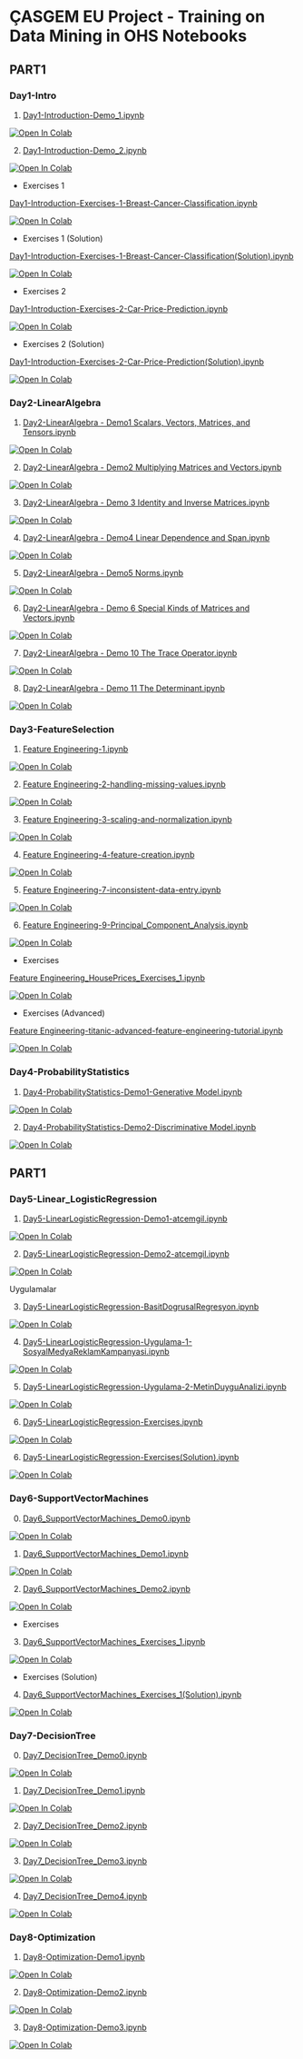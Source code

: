 # ÇASGEM EU Project - Training on Data Mining in OHS Notebooks

## PART1
### Day1-Intro
1. [Day1-Introduction-Demo_1.ipynb](https://colab.research.google.com/github/yapay-ogrenme/casgem-eu-project-training-on-data-mining/blob/main/PART1/Day1-Intro/notebooks/Day1-Introduction-Demo_1.ipynb)

[![Open In Colab](https://colab.research.google.com/assets/colab-badge.svg)](https://colab.research.google.com/github/yapay-ogrenme/casgem-eu-project-training-on-data-mining/blob/main/PART1/Day1-Intro/notebooks/Day1-Introduction-Demo_1.ipynb)

2. [Day1-Introduction-Demo_2.ipynb](https://colab.research.google.com/github/yapay-ogrenme/casgem-eu-project-training-on-data-mining/blob/main/PART1/Day1-Intro/notebooks/Day1-Introduction-Demo_2.ipynb)

[![Open In Colab](https://colab.research.google.com/assets/colab-badge.svg)](https://colab.research.google.com/github/yapay-ogrenme/casgem-eu-project-training-on-data-mining/blob/main/PART1/Day1-Intro/notebooks/Day1-Introduction-Demo_2.ipynb)


-  Exercises 1

[Day1-Introduction-Exercises-1-Breast-Cancer-Classification.ipynb](https://colab.research.google.com/github/yapay-ogrenme/casgem-eu-project-training-on-data-mining/blob/main/PART1/Day1-Intro/notebooks/Day1-Introduction-Exercises-1-Breast-Cancer-Classification.ipynb)

[![Open In Colab](https://colab.research.google.com/assets/colab-badge.svg)](https://colab.research.google.com/github/yapay-ogrenme/casgem-eu-project-training-on-data-mining/blob/main/PART1/Day1-Intro/notebooks/Day1-Introduction-Exercises-1-Breast-Cancer-Classification.ipynb)

-  Exercises 1 (Solution)

[Day1-Introduction-Exercises-1-Breast-Cancer-Classification(Solution).ipynb](https://colab.research.google.com/github/yapay-ogrenme/casgem-eu-project-training-on-data-mining/blob/main/PART1/Day1-Intro/notebooks/Day1-Introduction-Exercises-1-Breast-Cancer-Classification(Solution).ipynb)

[![Open In Colab](https://colab.research.google.com/assets/colab-badge.svg)](https://colab.research.google.com/github/yapay-ogrenme/casgem-eu-project-training-on-data-mining/blob/main/PART1/Day1-Intro/notebooks/Day1-Introduction-Exercises-1-Breast-Cancer-Classification(Solution).ipynb)


-  Exercises 2

[Day1-Introduction-Exercises-2-Car-Price-Prediction.ipynb](https://colab.research.google.com/github/yapay-ogrenme/casgem-eu-project-training-on-data-mining/blob/main/PART1/Day1-Intro/notebooks/Day1-Introduction-Exercises-2-Car-Price-Prediction.ipynb)

[![Open In Colab](https://colab.research.google.com/assets/colab-badge.svg)](https://colab.research.google.com/github/yapay-ogrenme/casgem-eu-project-training-on-data-mining/blob/main/PART1/Day1-Intro/notebooks/Day1-Introduction-Exercises-2-Car-Price-Prediction.ipynb)


-  Exercises 2 (Solution)

[Day1-Introduction-Exercises-2-Car-Price-Prediction(Solution).ipynb](https://colab.research.google.com/github/yapay-ogrenme/casgem-eu-project-training-on-data-mining/blob/main/PART1/Day1-Intro/notebooks/Day1-Introduction-Exercises-2-Car-Price-Prediction(Solution).ipynb)

[![Open In Colab](https://colab.research.google.com/assets/colab-badge.svg)](https://colab.research.google.com/github/yapay-ogrenme/casgem-eu-project-training-on-data-mining/blob/main/PART1/Day1-Intro/notebooks/Day1-Introduction-Exercises-2-Car-Price-Prediction(Solution).ipynb)



### Day2-LinearAlgebra
1. [Day2-LinearAlgebra - Demo1 Scalars, Vectors, Matrices, and Tensors.ipynb](https://colab.research.google.com/github/yapay-ogrenme/casgem-eu-project-training-on-data-mining/blob/main/PART1/Day2-LinearAlgebra/notebooks/Day2-LinearAlgebra%20-%2001%20Scalars,%20Vectors,%20Matrices%20and%20Tensors/Day2-LinearAlgebra%20-%20Demo1%20Scalars,%20Vectors,%20Matrices,%20and%20Tensors.ipynb)

[![Open In Colab](https://colab.research.google.com/assets/colab-badge.svg)](https://colab.research.google.com/github/yapay-ogrenme/casgem-eu-project-training-on-data-mining/blob/main/PART1/Day2-LinearAlgebra/notebooks/Day2-LinearAlgebra%20-%2001%20Scalars,%20Vectors,%20Matrices%20and%20Tensors/Day2-LinearAlgebra%20-%20Demo1%20Scalars,%20Vectors,%20Matrices,%20and%20Tensors.ipynb)

2. [Day2-LinearAlgebra - Demo2 Multiplying Matrices and Vectors.ipynb](https://colab.research.google.com/github/yapay-ogrenme/casgem-eu-project-training-on-data-mining/blob/main/PART1/Day2-LinearAlgebra/notebooks/Day2-LinearAlgebra%20-%2002%20Multiplying%20Matrices%20and%20Vectors/Day2-LinearAlgebra%20-%20Demo2%20Multiplying%20Matrices%20and%20Vectors.ipynb)

[![Open In Colab](https://colab.research.google.com/assets/colab-badge.svg)](https://colab.research.google.com/github/yapay-ogrenme/casgem-eu-project-training-on-data-mining/blob/main/PART1/Day2-LinearAlgebra/notebooks/Day2-LinearAlgebra%20-%2002%20Multiplying%20Matrices%20and%20Vectors/Day2-LinearAlgebra%20-%20Demo2%20Multiplying%20Matrices%20and%20Vectors.ipynb)

3. [Day2-LinearAlgebra - Demo 3 Identity and Inverse Matrices.ipynb](https://colab.research.google.com/github/yapay-ogrenme/casgem-eu-project-training-on-data-mining/blob/main/PART1/Day2-LinearAlgebra/notebooks/Day2-LinearAlgebra%20-%2003%20Identity%20and%20Inverse%20Matrices/Day2-LinearAlgebra%20-%20Demo%203%20Identity%20and%20Inverse%20Matrices.ipynb)

[![Open In Colab](https://colab.research.google.com/assets/colab-badge.svg)](https://colab.research.google.com/github/yapay-ogrenme/casgem-eu-project-training-on-data-mining/blob/main/PART1/Day2-LinearAlgebra/notebooks/Day2-LinearAlgebra%20-%2003%20Identity%20and%20Inverse%20Matrices/Day2-LinearAlgebra%20-%20Demo%203%20Identity%20and%20Inverse%20Matrices.ipynb)

4. [Day2-LinearAlgebra - Demo4 Linear Dependence and Span.ipynb](https://colab.research.google.com/github/yapay-ogrenme/casgem-eu-project-training-on-data-mining/blob/main/PART1/Day2-LinearAlgebra/notebooks/Day2-LinearAlgebra%20-%2004%20Linear%20Dependence%20and%20Span/Day2-LinearAlgebra%20-%20Demo4%20Linear%20Dependence%20and%20Span.ipynb)

[![Open In Colab](https://colab.research.google.com/assets/colab-badge.svg)](https://colab.research.google.com/github/yapay-ogrenme/casgem-eu-project-training-on-data-mining/blob/main/PART1/Day2-LinearAlgebra/notebooks/Day2-LinearAlgebra%20-%2004%20Linear%20Dependence%20and%20Span/Day2-LinearAlgebra%20-%20Demo4%20Linear%20Dependence%20and%20Span.ipynb)


5. [Day2-LinearAlgebra - Demo5 Norms.ipynb](https://colab.research.google.com/github/yapay-ogrenme/casgem-eu-project-training-on-data-mining/blob/main/PART1/Day2-LinearAlgebra/notebooks/Day2-LinearAlgebra%20-%2005%20Norms/Day2-LinearAlgebra%20-%20Demo5%20Norms.ipynb)

[![Open In Colab](https://colab.research.google.com/assets/colab-badge.svg)](https://colab.research.google.com/github/yapay-ogrenme/casgem-eu-project-training-on-data-mining/blob/main/PART1/Day2-LinearAlgebra/notebooks/Day2-LinearAlgebra%20-%2005%20Norms/Day2-LinearAlgebra%20-%20Demo5%20Norms.ipynb)


6. [Day2-LinearAlgebra - Demo 6 Special Kinds of Matrices and Vectors.ipynb](https://colab.research.google.com/github/yapay-ogrenme/casgem-eu-project-training-on-data-mining/blob/main/PART1/Day2-LinearAlgebra/notebooks/Day2-LinearAlgebra%20-%2006%20Special%20Kinds%20of%20Matrices%20and%20Vectors/Day2-LinearAlgebra%20-%20Demo%206%20Special%20Kinds%20of%20Matrices%20and%20Vectors.ipynb)

[![Open In Colab](https://colab.research.google.com/assets/colab-badge.svg)](https://colab.research.google.com/github/yapay-ogrenme/casgem-eu-project-training-on-data-mining/blob/main/PART1/Day2-LinearAlgebra/notebooks/Day2-LinearAlgebra%20-%2006%20Special%20Kinds%20of%20Matrices%20and%20Vectors/Day2-LinearAlgebra%20-%20Demo%206%20Special%20Kinds%20of%20Matrices%20and%20Vectors.ipynb)

7. [Day2-LinearAlgebra - Demo 10 The Trace Operator.ipynb](https://colab.research.google.com/github/yapay-ogrenme/casgem-eu-project-training-on-data-mining/blob/main/PART1/Day2-LinearAlgebra/notebooks/Day2-LinearAlgebra%20-%2010%20The%20Trace%20Operator/Day2-LinearAlgebra%20-%20Demo%2010%20The%20Trace%20Operator.ipynb)

[![Open In Colab](https://colab.research.google.com/assets/colab-badge.svg)](https://colab.research.google.com/github/yapay-ogrenme/casgem-eu-project-training-on-data-mining/blob/main/PART1/Day2-LinearAlgebra/notebooks/Day2-LinearAlgebra%20-%2010%20The%20Trace%20Operator/Day2-LinearAlgebra%20-%20Demo%2010%20The%20Trace%20Operator.ipynb)

8. [Day2-LinearAlgebra - Demo 11 The Determinant.ipynb](https://colab.research.google.com/github/yapay-ogrenme/casgem-eu-project-training-on-data-mining/blob/main/PART1/Day2-LinearAlgebra/notebooks/Day2-LinearAlgebra%20-%2011%20The%20Determinant/Day2-LinearAlgebra%20-%20Demo%2011%20The%20Determinant.ipynb)

[![Open In Colab](https://colab.research.google.com/assets/colab-badge.svg)](https://colab.research.google.com/github/yapay-ogrenme/casgem-eu-project-training-on-data-mining/blob/main/PART1/Day2-LinearAlgebra/notebooks/Day2-LinearAlgebra%20-%2011%20The%20Determinant/Day2-LinearAlgebra%20-%20Demo%2011%20The%20Determinant.ipynb)

### Day3-FeatureSelection

1. [Feature Engineering-1.ipynb](https://colab.research.google.com/github/yapay-ogrenme/casgem-eu-project-training-on-data-mining/blob/main/PART1/Day3-FeatureSelection/notebooks/Feature%20Engineering-1.ipynb)

[![Open In Colab](https://colab.research.google.com/assets/colab-badge.svg)](https://colab.research.google.com/github/yapay-ogrenme/casgem-eu-project-training-on-data-mining/blob/main/PART1/Day3-FeatureSelection/notebooks/Feature%20Engineering-1.ipynb)

2. [Feature Engineering-2-handling-missing-values.ipynb](https://colab.research.google.com/github/yapay-ogrenme/casgem-eu-project-training-on-data-mining/blob/main/PART1/Day3-FeatureSelection/notebooks/Feature%20Engineering-2-handling-missing-values.ipynb)

[![Open In Colab](https://colab.research.google.com/assets/colab-badge.svg)](https://colab.research.google.com/github/yapay-ogrenme/casgem-eu-project-training-on-data-mining/blob/main/PART1/Day3-FeatureSelection/notebooks/Feature%20Engineering-2-handling-missing-values.ipynb)

3. [Feature Engineering-3-scaling-and-normalization.ipynb](https://colab.research.google.com/github/yapay-ogrenme/casgem-eu-project-training-on-data-mining/blob/main/PART1/Day3-FeatureSelection/notebooks/Feature%20Engineering-3-scaling-and-normalization.ipynb)

[![Open In Colab](https://colab.research.google.com/assets/colab-badge.svg)](https://colab.research.google.com/github/yapay-ogrenme/casgem-eu-project-training-on-data-mining/blob/main/PART1/Day3-FeatureSelection/notebooks/Feature%20Engineering-3-scaling-and-normalization.ipynb)


4. [Feature Engineering-4-feature-creation.ipynb](https://colab.research.google.com/github/yapay-ogrenme/casgem-eu-project-training-on-data-mining/blob/main/PART1/Day3-FeatureSelection/notebooks/Feature%20Engineering-4-feature-creation.ipynb)

[![Open In Colab](https://colab.research.google.com/assets/colab-badge.svg)](https://colab.research.google.com/github/yapay-ogrenme/casgem-eu-project-training-on-data-mining/blob/main/PART1/Day3-FeatureSelection/notebooks/Feature%20Engineering-4-feature-creation.ipynb)

5. [Feature Engineering-7-inconsistent-data-entry.ipynb](https://colab.research.google.com/github/yapay-ogrenme/casgem-eu-project-training-on-data-mining/blob/main/PART1/Day3-FeatureSelection/notebooks/Feature%20Engineering-7-inconsistent-data-entry.ipynb)

[![Open In Colab](https://colab.research.google.com/assets/colab-badge.svg)](https://colab.research.google.com/github/yapay-ogrenme/casgem-eu-project-training-on-data-mining/blob/main/PART1/Day3-FeatureSelection/notebooks/Feature%20Engineering-7-inconsistent-data-entry.ipynb)

6. [Feature Engineering-9-Principal_Component_Analysis.ipynb](https://colab.research.google.com/github/yapay-ogrenme/casgem-eu-project-training-on-data-mining/blob/main/PART1/Day3-FeatureSelection/notebooks/Feature%20Engineering-9-Principal_Component_Analysis.ipynb)

[![Open In Colab](https://colab.research.google.com/assets/colab-badge.svg)](https://colab.research.google.com/github/yapay-ogrenme/casgem-eu-project-training-on-data-mining/blob/main/PART1/Day3-FeatureSelection/notebooks/Feature%20Engineering-9-Principal_Component_Analysis.ipynb)


- Exercises 

[Feature Engineering_HousePrices_Exercises_1.ipynb](https://colab.research.google.com/github/yapay-ogrenme/casgem-eu-project-training-on-data-mining/blob/main/PART1/Day3-FeatureSelection/notebooks/Feature%20Engineering_HousePrices_Exercises_1.ipynb)

[![Open In Colab](https://colab.research.google.com/assets/colab-badge.svg)](https://colab.research.google.com/github/yapay-ogrenme/casgem-eu-project-training-on-data-mining/blob/main/PART1/Day3-FeatureSelection/notebooks/Feature%20Engineering_HousePrices_Exercises_1.ipynb)


- Exercises (Advanced)

[Feature Engineering-titanic-advanced-feature-engineering-tutorial.ipynb](https://colab.research.google.com/github/yapay-ogrenme/casgem-eu-project-training-on-data-mining/blob/main/PART1/Day3-FeatureSelection/notebooks/Feature%20Engineering-titanic-advanced-feature-engineering-tutorial.ipynb)

[![Open In Colab](https://colab.research.google.com/assets/colab-badge.svg)](https://colab.research.google.com/github/yapay-ogrenme/casgem-eu-project-training-on-data-mining/blob/main/PART1/Day3-FeatureSelection/notebooks/Feature%20Engineering-titanic-advanced-feature-engineering-tutorial.ipynb)

### Day4-ProbabilityStatistics

1. [Day4-ProbabilityStatistics-Demo1-Generative Model.ipynb](https://colab.research.google.com/github/yapay-ogrenme/casgem-eu-project-training-on-data-mining/blob/main/PART1/Day4-ProbabilityStatistics/notebooks/Day4_ProbabilityStatistics_Demo1_Generative_Model.ipynb)

[![Open In Colab](https://colab.research.google.com/assets/colab-badge.svg)](https://colab.research.google.com/github/yapay-ogrenme/casgem-eu-project-training-on-data-mining/blob/main/PART1/Day4-ProbabilityStatistics/notebooks/Day4_ProbabilityStatistics_Demo1_Generative_Model.ipynb)

2. [Day4-ProbabilityStatistics-Demo2-Discriminative Model.ipynb](https://colab.research.google.com/github/yapay-ogrenme/casgem-eu-project-training-on-data-mining/blob/main/PART1/Day4-ProbabilityStatistics/notebooks/Day4-ProbabilityStatistics-Demo2-Discriminative%20Model.ipynb)

[![Open In Colab](https://colab.research.google.com/assets/colab-badge.svg)](https://colab.research.google.com/github/yapay-ogrenme/casgem-eu-project-training-on-data-mining/blob/main/PART1/Day4-ProbabilityStatistics/notebooks/Day4-ProbabilityStatistics-Demo2-Discriminative%20Model.ipynb)


## PART1
### Day5-Linear_LogisticRegression

1. [Day5-LinearLogisticRegression-Demo1-atcemgil.ipynb](https://colab.research.google.com/github/yapay-ogrenme/casgem-eu-project-training-on-data-mining/blob/main/PART1/Day5-Linear_LogisticRegression/notebooks/Day5-LinearLogisticRegression-Demo1-atcemgil.ipynb)

[![Open In Colab](https://colab.research.google.com/assets/colab-badge.svg)](https://colab.research.google.com/github/yapay-ogrenme/casgem-eu-project-training-on-data-mining/blob/main/PART1/Day5-Linear_LogisticRegression/notebooks/Day5-LinearLogisticRegression-Demo1-atcemgil.ipynb)

2. [Day5-LinearLogisticRegression-Demo2-atcemgil.ipynb](https://colab.research.google.com/github/yapay-ogrenme/casgem-eu-project-training-on-data-mining/blob/main/PART1/Day5-Linear_LogisticRegression/notebooks/Day5-LinearLogisticRegression-Demo2-atcemgil.ipynb)

[![Open In Colab](https://colab.research.google.com/assets/colab-badge.svg)](https://colab.research.google.com/github/yapay-ogrenme/casgem-eu-project-training-on-data-mining/blob/main/PART1/Day5-Linear_LogisticRegression/notebooks/Day5-LinearLogisticRegression-Demo2-atcemgil.ipynb)


Uygulamalar


3. [Day5-LinearLogisticRegression-BasitDogrusalRegresyon.ipynb](https://colab.research.google.com/github/yapay-ogrenme/casgem-eu-project-training-on-data-mining/blob/main/PART1/Day5-Linear_LogisticRegression/notebooks/Day5-LinearLogisticRegression-BasitDogrusalRegresyon.ipynb)

[![Open In Colab](https://colab.research.google.com/assets/colab-badge.svg)](https://colab.research.google.com/github/yapay-ogrenme/casgem-eu-project-training-on-data-mining/blob/main/PART1/Day5-Linear_LogisticRegression/notebooks/Day5-LinearLogisticRegression-BasitDogrusalRegresyon.ipynb)


4. [Day5-LinearLogisticRegression-Uygulama-1-SosyalMedyaReklamKampanyasi.ipynb](https://colab.research.google.com/github/yapay-ogrenme/casgem-eu-project-training-on-data-mining/blob/main/PART1/Day5-Linear_LogisticRegression/notebooks/Day5-LinearLogisticRegression-Uygulama-1-SosyalMedyaReklamKampanyasi.ipynb)

[![Open In Colab](https://colab.research.google.com/assets/colab-badge.svg)](https://colab.research.google.com/github/yapay-ogrenme/casgem-eu-project-training-on-data-mining/blob/main/PART1/Day5-Linear_LogisticRegression/notebooks/Day5-LinearLogisticRegression-Uygulama-1-SosyalMedyaReklamKampanyasi.ipynb)

5. [Day5-LinearLogisticRegression-Uygulama-2-MetinDuyguAnalizi.ipynb](https://colab.research.google.com/github/yapay-ogrenme/casgem-eu-project-training-on-data-mining/blob/main/PART1/Day5-Linear_LogisticRegression/notebooks/Day5-LinearLogisticRegression-Uygulama-2-MetinDuyguAnalizi.ipynb)

[![Open In Colab](https://colab.research.google.com/assets/colab-badge.svg)](https://colab.research.google.com/github/yapay-ogrenme/casgem-eu-project-training-on-data-mining/blob/main/PART1/Day5-Linear_LogisticRegression/notebooks/Day5-LinearLogisticRegression-Uygulama-2-MetinDuyguAnalizi.ipynb)

6. [Day5-LinearLogisticRegression-Exercises.ipynb](https://colab.research.google.com/github/yapay-ogrenme/casgem-eu-project-training-on-data-mining/blob/main/PART1/Day5-Linear_LogisticRegression/notebooks/Day5-LinearLogisticRegression-Exercises.ipynb)

[![Open In Colab](https://colab.research.google.com/assets/colab-badge.svg)](https://colab.research.google.com/github/yapay-ogrenme/casgem-eu-project-training-on-data-mining/blob/main/PART1/Day5-Linear_LogisticRegression/notebooks/Day5-LinearLogisticRegression-Exercises.ipynb)


6. [Day5-LinearLogisticRegression-Exercises(Solution).ipynb](https://colab.research.google.com/github/yapay-ogrenme/casgem-eu-project-training-on-data-mining/blob/main/PART1/Day5-Linear_LogisticRegression/notebooks/Day5-LinearLogisticRegression-Exercises(Solution).ipynb)

[![Open In Colab](https://colab.research.google.com/assets/colab-badge.svg)](https://colab.research.google.com/github/yapay-ogrenme/casgem-eu-project-training-on-data-mining/blob/main/PART1/Day5-Linear_LogisticRegression/notebooks/Day5-LinearLogisticRegression-Exercises(Solution).ipynb)

### Day6-SupportVectorMachines

0. [Day6_SupportVectorMachines_Demo0.ipynb](https://colab.research.google.com/github/yapay-ogrenme/casgem-eu-project-training-on-data-mining/blob/main/PART1/Day6-SupportVectorMachines/notebooks/Day6_SupportVectorMachines_Demo0.ipynb)

[![Open In Colab](https://colab.research.google.com/assets/colab-badge.svg)](https://colab.research.google.com/github/yapay-ogrenme/casgem-eu-project-training-on-data-mining/blob/main/PART1/Day6-SupportVectorMachines/notebooks/Day6_SupportVectorMachines_Demo0.ipynb)

1. [Day6_SupportVectorMachines_Demo1.ipynb](https://colab.research.google.com/github/yapay-ogrenme/casgem-eu-project-training-on-data-mining/blob/main/PART1/Day6-SupportVectorMachines/notebooks/Day6_SupportVectorMachines_Demo1.ipynb)

[![Open In Colab](https://colab.research.google.com/assets/colab-badge.svg)](https://colab.research.google.com/github/yapay-ogrenme/casgem-eu-project-training-on-data-mining/blob/main/PART1/Day6-SupportVectorMachines/notebooks/Day6_SupportVectorMachines_Demo1.ipynb)

2. [Day6_SupportVectorMachines_Demo2.ipynb](https://colab.research.google.com/github/yapay-ogrenme/casgem-eu-project-training-on-data-mining/blob/main/PART1/Day6-SupportVectorMachines/notebooks/Day6_SupportVectorMachines_Demo2.ipynb)

[![Open In Colab](https://colab.research.google.com/assets/colab-badge.svg)](https://colab.research.google.com/github/yapay-ogrenme/casgem-eu-project-training-on-data-mining/blob/main/PART1/Day6-SupportVectorMachines/notebooks/Day6_SupportVectorMachines_Demo2.ipynb)

- Exercises 

3. [Day6_SupportVectorMachines_Exercises_1.ipynb](https://colab.research.google.com/github/yapay-ogrenme/casgem-eu-project-training-on-data-mining/blob/main/PART1/Day6-SupportVectorMachines/notebooks/Day6_SupportVectorMachines_Exercises_1.ipynb)

[![Open In Colab](https://colab.research.google.com/assets/colab-badge.svg)](https://colab.research.google.com/github/yapay-ogrenme/casgem-eu-project-training-on-data-mining/blob/main/PART1/Day6-SupportVectorMachines/notebooks/Day6_SupportVectorMachines_Exercises_1.ipynb)


- Exercises (Solution)

4. [Day6_SupportVectorMachines_Exercises_1(Solution).ipynb](https://colab.research.google.com/github/yapay-ogrenme/casgem-eu-project-training-on-data-mining/blob/main/PART1/Day6-SupportVectorMachines/notebooks/Day6_SupportVectorMachines_Exercises_1(Solution).ipynb)

[![Open In Colab](https://colab.research.google.com/assets/colab-badge.svg)](https://colab.research.google.com/github/yapay-ogrenme/casgem-eu-project-training-on-data-mining/blob/main/PART1/Day6-SupportVectorMachines/notebooks/Day6_SupportVectorMachines_Exercises_1(Solution).ipynb)


### Day7-DecisionTree

0. [Day7_DecisionTree_Demo0.ipynb](https://colab.research.google.com/github/yapay-ogrenme/casgem-eu-project-training-on-data-mining/blob/main/PART1/Day7-DecisionTree/notebooks/Day7_DecisionTree_Demo0.ipynb)

[![Open In Colab](https://colab.research.google.com/assets/colab-badge.svg)](https://colab.research.google.com/github/yapay-ogrenme/casgem-eu-project-training-on-data-mining/blob/main/PART1/Day7-DecisionTree/notebooks/Day7_DecisionTree_Demo0.ipynb)

1. [Day7_DecisionTree_Demo1.ipynb](https://colab.research.google.com/github/yapay-ogrenme/casgem-eu-project-training-on-data-mining/blob/main/PART1/Day7-DecisionTree/notebooks/Day7_DecisionTree_Demo1.ipynb)

[![Open In Colab](https://colab.research.google.com/assets/colab-badge.svg)](https://colab.research.google.com/github/yapay-ogrenme/casgem-eu-project-training-on-data-mining/blob/main/PART1/Day7-DecisionTree/notebooks/Day7_DecisionTree_Demo1.ipynb)

2. [Day7_DecisionTree_Demo2.ipynb](https://colab.research.google.com/github/yapay-ogrenme/casgem-eu-project-training-on-data-mining/blob/main/PART1/Day7-DecisionTree/notebooks/Day7_DecisionTree_Demo2.ipynb)

[![Open In Colab](https://colab.research.google.com/assets/colab-badge.svg)](https://colab.research.google.com/github/yapay-ogrenme/casgem-eu-project-training-on-data-mining/blob/main/PART1/Day7-DecisionTree/notebooks/Day7_DecisionTree_Demo2.ipynb)

3. [Day7_DecisionTree_Demo3.ipynb](https://colab.research.google.com/github/yapay-ogrenme/casgem-eu-project-training-on-data-mining/blob/main/PART1/Day7-DecisionTree/notebooks/Day7_DecisionTree_Demo3.ipynb)

[![Open In Colab](https://colab.research.google.com/assets/colab-badge.svg)](https://colab.research.google.com/github/yapay-ogrenme/casgem-eu-project-training-on-data-mining/blob/main/PART1/Day7-DecisionTree/notebooks/Day7_DecisionTree_Demo3.ipynb)

4. [Day7_DecisionTree_Demo4.ipynb](https://colab.research.google.com/github/yapay-ogrenme/casgem-eu-project-training-on-data-mining/blob/main/PART1/Day7-DecisionTree/notebooks/Day7_DecisionTree_Demo4.ipynb)

[![Open In Colab](https://colab.research.google.com/assets/colab-badge.svg)](https://colab.research.google.com/github/yapay-ogrenme/casgem-eu-project-training-on-data-mining/blob/main/PART1/Day7-DecisionTree/notebooks/Day7_DecisionTree_Demo4.ipynb)

### Day8-Optimization

1. [Day8-Optimization-Demo1.ipynb](https://colab.research.google.com/github/yapay-ogrenme/casgem-eu-project-training-on-data-mining/blob/main/PART1/Day8-Optimization/notebooks/Day8-Optimization-Demo1.ipynb)

[![Open In Colab](https://colab.research.google.com/assets/colab-badge.svg)](https://colab.research.google.com/github/yapay-ogrenme/casgem-eu-project-training-on-data-mining/blob/main/PART1/Day8-Optimization/notebooks/Day8-Optimization-Demo1.ipynb)

2. [Day8-Optimization-Demo2.ipynb](https://colab.research.google.com/github/yapay-ogrenme/casgem-eu-project-training-on-data-mining/blob/main/PART1/Day8-Optimization/notebooks/Day8-Optimization-Demo2.ipynb)

[![Open In Colab](https://colab.research.google.com/assets/colab-badge.svg)](https://colab.research.google.com/github/yapay-ogrenme/casgem-eu-project-training-on-data-mining/blob/main/PART1/Day8-Optimization/notebooks/Day8-Optimization-Demo2.ipynb)

3. [Day8-Optimization-Demo3.ipynb](https://colab.research.google.com/github/yapay-ogrenme/casgem-eu-project-training-on-data-mining/blob/main/PART1/Day8-Optimization/notebooks/Day8-Optimization-Demo3.ipynb)

[![Open In Colab](https://colab.research.google.com/assets/colab-badge.svg)](https://colab.research.google.com/github/yapay-ogrenme/casgem-eu-project-training-on-data-mining/blob/main/PART1/Day8-Optimization/notebooks/Day8-Optimization-Demo3.ipynb)
